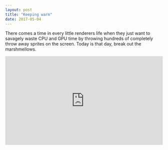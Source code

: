 ```yaml
---
layout: post
title: "Keeping warm"
date: 2017-05-04
---
```

There comes a time in every little renderers life when they just want to savagely waste CPU and GPU time by throwing hundreds of completely throw away sprites on the screen. Today is that day, break out the marshmellows. 

<div style="position:relative;height:0;padding-bottom:56.25%"><iframe src="https://www.youtube.com/embed/-n48R6Tfpng" width="640" height="360" frameborder="0" style="position:absolute;width:100%;height:100%;left:0" allowfullscreen></iframe></div>
